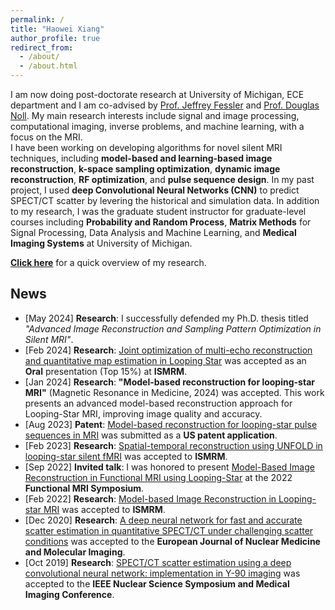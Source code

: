 ```yaml
---
permalink: /
title: "Haowei Xiang"
author_profile: true
redirect_from: 
  - /about/
  - /about.html
---
```


I am now doing post-doctorate research at University of Michigan, ECE department and I am co-advised by [Prof. Jeffrey Fessler](https://web.eecs.umich.edu/~fessler/) and [Prof. Douglas Noll](https://nollresearch.engin.umich.edu/). My main research interests include signal and image processing, computational imaging, inverse problems, and machine learning, with a focus on the MRI.  
I have been working on developing algorithms for novel silent MRI techniques, including **model-based and learning-based image reconstruction**, 
**k-space sampling optimization**, **dynamic  image reconstruction**, 
**RF optimization**, and **pulse sequence design**. 
In my past project, I used  **deep Convolutional Neural Networks (CNN)**  to predict SPECT/CT scatter by levering the historical and simulation data. 
In addition to my research, I was the graduate student instructor for graduate-level courses 
including **Probability and Random Process**, **Matrix Methods** for Signal Processing, Data Analysis and Machine Learning, and **Medical Imaging Systems** at University of Michigan.

[**Click here**](https://haoweix.github.io/research/) for a quick overview of my research.

## News 
- [May 2024] **Research**: I successfully defended my Ph.D. thesis titled *"Advanced Image Reconstruction and Sampling Pattern Optimization in Silent MRI"*.
- [Feb 2024] **Research**: [Joint optimization of multi-echo reconstruction and quantitative map estimation in Looping Star](https://scholar.google.com/citations?view_op=view_citation&hl=en&user=yU4HYqgAAAAJ&sortby=pubdate&citation_for_view=yU4HYqgAAAAJ:Y0pCki6q_DkC) was accepted as an **Oral** presentation (Top 15%) at **ISMRM**.
- [Jan 2024] **Research**: **"Model-based reconstruction for looping-star MRI"** (Magnetic Resonance in Medicine, 2024) was accepted. This work presents an advanced model-based reconstruction approach for Looping-Star MRI, improving image quality and accuracy.
- [Aug 2023] **Patent**: [Model-based reconstruction for looping-star pulse sequences in MRI](https://scholar.google.com/citations?view_op=view_citation&hl=en&user=yU4HYqgAAAAJ&sortby=pubdate&citation_for_view=yU4HYqgAAAAJ:zYLM7Y9cAGgC) was submitted as a **US patent application**.
- [Feb 2023] **Research**: [Spatial-temporal reconstruction using UNFOLD in looping-star silent fMRI](https://scholar.google.com/citations?view_op=view_citation&hl=en&user=yU4HYqgAAAAJ&sortby=pubdate&citation_for_view=yU4HYqgAAAAJ:IjCSPb-OGe4C) was accepted to **ISMRM**.
- [Sep 2022] **Invited talk**: I was honored to present [Model-Based Image Reconstruction in Functional MRI using Looping-Star](https://haoweix.github.io/talks/2022-09-23-talk-1) at the 2022 **Functional MRI Symposium**.
- [Feb 2022] **Research**: [Model-based Image Reconstruction in Looping-star MRI](https://scholar.google.com/citations?view_op=view_citation&hl=en&user=yU4HYqgAAAAJ&sortby=pubdate&citation_for_view=yU4HYqgAAAAJ:UeHWp8X0CEIC) was accepted to **ISMRM**.
- [Dec 2020] **Research**: [A deep neural network for fast and accurate scatter estimation in quantitative SPECT/CT under challenging scatter conditions](https://scholar.google.com/citations?view_op=view_citation&hl=en&user=yU4HYqgAAAAJ&sortby=pubdate&citation_for_view=yU4HYqgAAAAJ:2osOgNQ5qMEC) was accepted to the **European Journal of Nuclear Medicine and Molecular Imaging**.
- [Oct 2019] **Research**: [SPECT/CT scatter estimation using a deep convolutional neural network: implementation in Y-90 imaging](https://ieeexplore.ieee.org/abstract/document/9060019/) was accepted to the **IEEE Nuclear Science Symposium and Medical Imaging Conference**.

